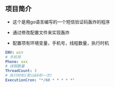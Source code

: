 ## 项目简介

*  这个是用go语言编写的一个短信验证码轰炸的程序

* 通过修改配置文件来实现轰炸
* 配置项有环境变量，手机号，线程数量，执行时机
```yml
ENV: win
# 手机号
Phone: xxx
# 线程数量
ThreadCount: 3
# 执行时机(默认60秒一次)
ExecutionCron: "*/60 * * * * *"
```


